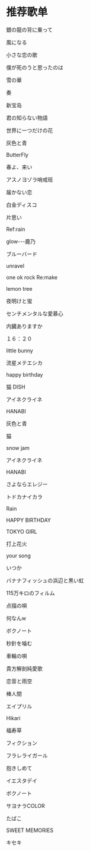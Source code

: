 # 推荐歌单

銀の龍の背に乗って

風になる

小さな恋の歌

僕が死のうと思ったのは

雪の華 

奏

新宝岛

君の知らない物語

世界に一つだけの花

灰色と青

ButterFly

春よ、来い

アスノヨゾラ哨戒班

届かない恋

白金ディスコ

片思い

Ref:rain

glow---鹿乃

ブルーバード

unravel

one ok rock Re:make

lemon tree

夜明けと蛍

センチメンタルな愛慕心

内臓ありますか

１６：２０

little bunny

流星メテエシカ

happy birthday

猫 DISH

アイネクライネ

HANABI

灰色と青

猫

snow jam

アイネクライネ

HANABI

さよならエレジー

トドカナイカラ

Rain

HAPPY BIRTHDAY

TOKYO GIRL

打上花火

your song

いつか

バナナフィッシュの浜辺と黒い虹

115万キロのフィルム

点描の唄

何なんw

ボクノート

秒針を噛む

車輪の唄

貴方解剖純愛歌

恋音と雨空

棒人間

エイプリル

Hikari

福寿草

フィクション

フラレライガール

抱きしめて

イエスタデイ

ボクノート

サヨナラCOLOR

たばこ

SWEET MEMORIES

キセキ

